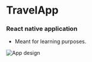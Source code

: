# TravelApp
### React native application
- Meant for learning purposes.

![App design](./appImage.png)

